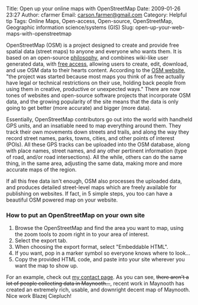Title: Open up your online maps with OpenStreetMap
Date: 2009-01-26 23:27
Author: cfarmer
Email: carson.farmer@gmail.com
Category: Helpful tip
Tags: Online Maps, Open-access, Open-source, OpenStreetMap, Geographic information science/systems (GIS)
Slug: open-up-your-web-maps-with-openstreetmap

OpenStreetMap (OSM) is a project designed to create and provide free
spatial data (street maps) to anyone and everyone who wants them. It is
based on an open-source [philosophy][], and combines wiki-like user
generated data, with [free access][], allowing users to create, edit,
download, and use OSM data to their hearts content. According to the
[OSM website][], "the project was started because most maps you think of
as free actually have legal or technical restrictions on their use,
holding back people from using them in creative, productive or
unexpected ways." There are now tones of websites and open-source
software projects that incorporate OSM data, and the growing popularity
of the site means that the data is only going to get better (more
accurate) and bigger (more data).
<!--more-->

Essentially, OpenStreetMap contributors go out into the world
with handheld GPS units, and an insatiable need to map everything around
them. They track their own movements down streets and trails, and along
the way they record street names, parks, towns, cities, and other points
of interest (POIs). All these GPS tracks can be uploaded into the OSM
database, along with place names, street names, and any other pertinent
information (type of road, and/or road intersections). All the while,
others can do the same thing, in the same area, adjusting the same data,
making more and more accurate maps of the region.

If all this free data isn't enough, OSM also processes the uploaded
data, and produces detailed street-level maps which are freely available
for publishing on websites. If fact, in 5 simple steps, you too can have
a beautiful OSM powered map on your website.

### How to put an OpenStreetMap on your own site

1. Browse the OpenStreetMap and find the area you want to map, using
   the zoom tools to zoom right in to your area of interest.
2. Select the export tab.
3. When choosing the export format, select "Embeddable HTML".
4. If you want, pop in a marker symbol so everyone knows where to look...
5. Copy the provided HTML code, and paste into your site wherever you want the map to show up.

For an example, check out [my contact page][]. As you can see, <strike>there
aren't a lot of people collecting data in Maynooth...</strike>, recent work in
Maynooth has created an extremely rich, usable, and downright decent map
of Maynooth. Nice work Blazej Ciepluch!

[philosophy]: http://wiki.openstreetmap.org/wiki/FAQ#Why_OpenStreetMap.3F "OpenStreetMap Philosophy"
[free access]: http://www.opengeodata.org/?p=262
[OSM website]: http://www.openstreetmap.org/index.html
[my contact page]: /contact
